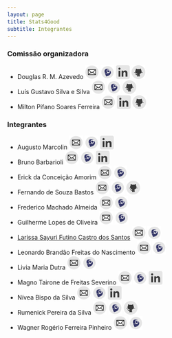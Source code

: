 ```yaml
---
layout: page
title: Stats4Good
subtitle: Integrantes
---
```


### Comissão organizadora

- Douglas R. M. Azevedo 
[![mail](/img/icons/email-icon-mini.png "E-mail")](douglasrm.azevedo@gmail.com) 
[![lattes](/img/icons/lattes-icon-mini.png "Currículo lattes")](http://buscatextual.cnpq.br/buscatextual/visualizacv.do?id=K4306628E6)
[![linkedin](/img/icons/linkedin-icon-mini.png "Linkedin")](https://www.linkedin.com/in/douglas-r-mesquita-azevedo-aa83a182)
[![github](/img/icons/github-icon-mini.png "Github")](https://github.com/DouglasMesquita)
- Luís Gustavo Silva e Silva 
[![mail](/img/icons/email-icon-mini.png "E-mail")](lgsilvaesilva@gmail.com) 
[![lattes](/img/icons/lattes-icon-mini.png "Currículo lattes")](http://buscatextual.cnpq.br/buscatextual/visualizacv.do?id=K4323569E0)
[![github](/img/icons/github-icon-mini.png "Github")](https://github.com/lgsilvaesilva)
- Milton Pifano Soares Ferreira 
[![mail](/img/icons/email-icon-mini.png "E-mail")](milton.pifanos@gmail.com) 
[![linkedin](/img/icons/linkedin-icon-mini.png "Linkedin")](https://www.linkedin.com/in/miltonpifano/pt)
[![github](/img/icons/github-icon-mini.png "Github")](https://github.com/miltonpsf)

### Integrantes

- Augusto Marcolin
[![mail](/img/icons/email-icon-mini.png "E-mail")](augustomarcolin@gmail.com)
[![lattes](/img/icons/lattes-icon-mini.png "Currículo lattes")](http://buscatextual.cnpq.br/buscatextual/visualizacv.do?id=K4859495Z5)
[![linkedin](/img/icons/linkedin-icon-mini.png "Linkedin")](https://br.linkedin.com/in/augusto-marcolin-1114a1b5)
- Bruno Barbarioli 
[![mail](/img/icons/email-icon-mini.png "E-mail")](bbarbarioli@hotmail.com) 
[![lattes](/img/icons/lattes-icon-mini.png "Currículo lattes")](http://buscatextual.cnpq.br/buscatextual/visualizacv.do?id=K4470206U6)
[![linkedin](/img/icons/linkedin-icon-mini.png "Linkedin")](https://br.linkedin.com/in/bruno-barbarioli-5a3804106/pt)
- Erick da Conceição Amorim 
[![mail](/img/icons/email-icon-mini.png "E-mail")](erick.ufpa@gmail.com) 
[![lattes](/img/icons/lattes-icon-mini.png "Currículo lattes")](http://buscatextual.cnpq.br/buscatextual/visualizacv.do?id=K4326571J6)
- Fernando de Souza Bastos
[![mail](/img/icons/email-icon-mini.png "E-mail")](fsbmat@gmail.com) 
[![lattes](/img/icons/lattes-icon-mini.png "Currículo lattes")](http://buscatextual.cnpq.br/buscatextual/visualizacv.do?id=K4164030D3)
[![github](/img/icons/github-icon-mini.png "Github")](https://github.com/fsbmat)
- Frederico Machado Almeida 
[![mail](/img/icons/email-icon-mini.png "E-mail")](falmeida856@gmail.com) 
[![lattes](/img/icons/lattes-icon-mini.png "Currículo lattes")](http://buscatextual.cnpq.br/buscatextual/visualizacv.do?id=K8145220H8)
- Guilherme Lopes de Oliveira 
[![mail](/img/icons/email-icon-mini.png "E-mail")](guilopes2110@gmail.com) 
[![lattes](/img/icons/lattes-icon-mini.png "Currículo lattes")](http://buscatextual.cnpq.br/buscatextual/visualizacv.do?id=K4307199T0)
- [Larissa Sayuri Futino Castro dos Santos](/members/descriptions/LarissaSayuri)
[![mail](/img/icons/email-icon-mini.png "E-mail")](larissa.sayuri.fcs@gmail.com) 
[![lattes](/img/icons/lattes-icon-mini.png  "Currículo lattes")](http://buscatextual.cnpq.br/buscatextual/visualizacv.do?id=K8243295P6)
- Leonardo Brandão Freitas do Nascimento 
[![mail](/img/icons/email-icon-mini.png "E-mail")](leonardobrandao@hotmail.com) 
[![lattes](/img/icons/lattes-icon-mini.png "Currículo lattes")](http://buscatextual.cnpq.br/buscatextual/visualizacv.do?id=K4315035P6)
- Livia Maria Dutra 
[![mail](/img/icons/email-icon-mini.png "E-mail")](livinhadutra@gmail.com) 
[![lattes](/img/icons/lattes-icon-mini.png "Currículo lattes")](http://buscatextual.cnpq.br/buscatextual/visualizacv.do?id=K4362973H7)
- Magno Tairone de Freitas Severino
[![mail](/img/icons/email-icon-mini.png "E-mail")](magnotairone@outlook.com) 
[![lattes](/img/icons/lattes-icon-mini.png "Currículo lattes")](http://lattes.cnpq.br/9791024128849349)
[![linkedin](/img/icons/linkedin-icon-mini.png "Linkedin")](https://br.linkedin.com/in/magno-tairone-73487524)
- Nívea Bispo da Silva 
[![mail](/img/icons/email-icon-mini.png "E-mail")](nivea.bispo@gmail.com) 
[![lattes](/img/icons/lattes-icon-mini.png "Currículo lattes")](http://buscatextual.cnpq.br/buscatextual/visualizacv.do?id=K4210659D3)
[![linkedin](/img/icons/linkedin-icon-mini.png "Linkedin")](https://br.linkedin.com/in/nívea-bispo-29312136)
- Rumenick Pereira da Silva 
[![mail](/img/icons/email-icon-mini.png "E-mail")](rumenickbf@hotmail.com) 
[![lattes](/img/icons/lattes-icon-mini.png "Currículo lattes")](http://buscatextual.cnpq.br/buscatextual/visualizacv.do?id=K4490622E7)
[![github](/img/icons/github-icon-mini.png "Github")](https://github.com/Rumenick)
- Wagner Rogério Ferreira Pinheiro 
[![mail](/img/icons/email-icon-mini.png "E-mail")](wagner2235@gmail.com) 
[![lattes](/img/icons/lattes-icon-mini.png "Currículo lattes")](http://buscatextual.cnpq.br/buscatextual/visualizacv.do?id=K4207450E5)
